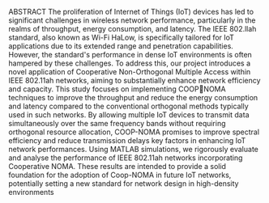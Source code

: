 ABSTRACT
The proliferation of Internet of Things (IoT) devices has led to significant challenges in wireless network performance, particularly 
in the realms of throughput, energy consumption, and latency. The IEEE 802.llah standard, also known as Wi-Fi HaLow, is specifically 
tailored for IoT applications due to its extended range and penetration capabilities. However, the standard's performance in dense
IoT environments is often hampered by these challenges. To address this, our project introduces a novel application of Cooperative 
Non-Orthogonal Multiple Access within IEEE 802.11ah networks, aiming to substantially enhance network efficiency and capacity. This 
study focuses on implementing COOPNOMA techniques to improve the throughput and reduce the energy consumption and latency compared to 
the conventional orthogonal methods typically used in such networks. By allowing multiple IoT devices to transmit data simultaneously 
over the same frequency bands without requiring orthogonal resource allocation, COOP-NOMA promises to improve spectral efficiency and
reduce transmission delays key factors in enhancing IoT network performances. Using MATLAB simulations, we rigorously evaluate and analyse 
the performance of IEEE 802.11ah networks incorporating Cooperative NOMA. These results are intended to provide a solid foundation for 
the adoption of Coop-NOMA in future IoT networks, potentially setting a new standard for network design in high-density environments
